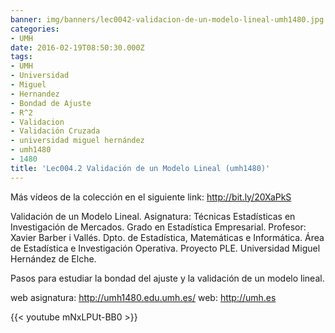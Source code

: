 ```yaml
---
banner: img/banners/lec0042-validacion-de-un-modelo-lineal-umh1480.jpg
categories:
- UMH
date: 2016-02-19T08:50:30.000Z
tags:
- UMH
- Universidad
- Miguel
- Hernandez
- Bondad de Ajuste
- R^2
- Validacion
- Validación Cruzada
- universidad miguel hernández
- umh1480
- 1480
title: 'Lec004.2 Validación de un Modelo Lineal (umh1480)'
---
```


Más vídeos de la colección en el siguiente link: http://bit.ly/20XaPkS

Validación de un Modelo Lineal.
Asignatura: Técnicas Estadísticas en Investigación de Mercados.
Grado en Estadística Empresarial.
Profesor: Xavier Barber i Vallés.
Dpto. de Estadística, Matemáticas e Informática.
Área de Estadística e Investigación Operativa.
Proyecto PLE. Universidad Miguel Hernández de Elche.

Pasos para estudiar la bondad del ajuste y la validación de un modelo lineal.

web asignatura: http://umh1480.edu.umh.es/
web: http://umh.es

{{< youtube mNxLPUt-BB0 >}}
